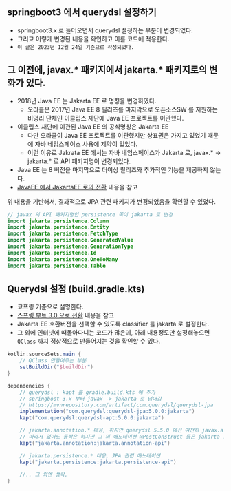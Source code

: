 ## springboot3 에서 querydsl 설정하기
* springboot3.x 로 들어오면서 querydsl 설정하는 부분이 변경되었다.
* 그리고 이렇게 변경된 내용을 확인하고 이를 코드에 적용한다.
* `이 글은 2023년 12월 24일 기준으로 작성되었다.`

## 그 이전에, javax.* 패키지에서 jakarta.* 패키지로의 변화가 있다.
* 2018년 Java EE 는 Jakarta EE 로 명칭을 변경하였다.
    * 오라클은 2017년 Java EE 8 릴리즈를 마지막으로 오픈소스SW 를 지원하는 비영리 단체인 이클립스 재단에 Java EE 프로젝트를 이관했다.
* 이클립스 재단에 이관된 Java EE 의 공식명칭은 Jakarta EE
    * 다만 오라클이 Java EE 프로젝트를 이관했지만 상표권은 가지고 있었기 때문에 자바 네임스페이스 사용에 제약이 있었다.
    * 이런 이유로 Jakrata EE 에서는 자바 네임스페이스가 Jakarta 로, javax.* -> jakarta.* 로 API 패키지명이 변경되었다.
* Java EE 는 8 버전을 마지막으로 더이상 릴리즈와 추가적인 기능을 제공하지 않는다.
* [JavaEE 에서 JakartaEE 로의 전환](https://www.samsungsds.com/kr/insights/java_jakarta.html) 내용을 참고

위 내용을 기반해서, 결과적으로 JPA 관련 패키지가 변경되었음을 확인할 수 있었다.
```kotlin
// javax 의 API 패키지명인 persistence 쪽이 jakarta 로 변경
import jakarta.persistence.Column
import jakarta.persistence.Entity
import jakarta.persistence.FetchType
import jakarta.persistence.GeneratedValue
import jakarta.persistence.GenerationType
import jakarta.persistence.Id
import jakarta.persistence.OneToMany
import jakarta.persistence.Table
```

## Querydsl 설정 (build.gradle.kts)
* 코프링 기준으로 설명한다.
* [스프링 부트 3.0 으로 전환](https://post.dooray.io/we-dooray/tech-insight-ko/back-end/4173/) 내용을 참고
* Jakarta EE 호환버전을 선택할 수 있도록 classifier 를 jakarta 로 설정한다.
* 그 외에 인터넷에 떠돌아다니는 코드가 많은데, 아래 내용정도만 설정해놓으면 `QClass` 까지 정상적으로 만들어지는 것을 확인할 수 있다.

```gradle
kotlin.sourceSets.main {
    // QClass 만들어주는 부분
    setBuildDir("$buildDir")
}

dependencies {
    // querydsl : kapt 를 gradle.build.kts 에 추가
    // springboot 3.x 부터 javax -> jakarta 로 넘어감
    // https://mvnrepository.com/artifact/com.querydsl/querydsl-jpa
    implementation("com.querydsl:querydsl-jpa:5.0.0:jakarta")
    kapt("com.querydsl:querydsl-apt:5.0.0:jakarta")

    // jakarta.annotation.* 대응, 하지만 querydsl 5.5.0 에선 여전히 javax.annotation 을 사용하고 있음
    // 따라서 없어도 동작은 하지만 그 외 애노테이션 @PostConstruct 등은 jakarta 로 바뀌었음
    kapt("jakarta.annotation:jakarta.annotation-api") 

    // jakarta.persistence.* 대응, JPA 관련 애노테이션
    kapt("jakarta.persistence:jakarta.persistence-api")
    
    //.. 그 외엔 생략.
}
```

